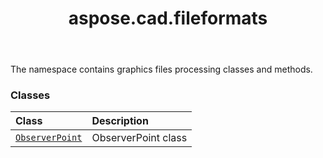﻿---
title: aspose.cad.fileformats
second_title: Aspose.CAD for Python via .NET API References
description: 
type: docs
weight: 10
url: /aspose.cad.fileformats/
is_root: false
---

The namespace contains graphics files processing classes and methods.

### Classes
| Class | Description |
| :- | :- |
| [`ObserverPoint`](/cad/python-net/aspose.cad.fileformats/observerpoint) | ObserverPoint class |


